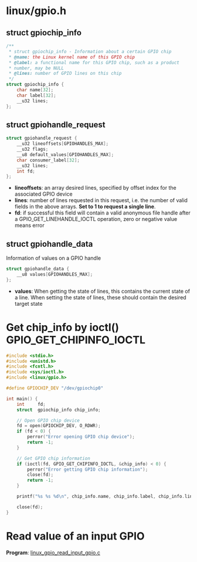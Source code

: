 # linux/gpio.h
## struct gpiochip_info
```c
/**
 * struct gpiochip_info - Information about a certain GPIO chip
 * @name: the Linux kernel name of this GPIO chip
 * @label: a functional name for this GPIO chip, such as a product
 * number, may be NULL
 * @lines: number of GPIO lines on this chip
 */
struct gpiochip_info {
	char name[32];
	char label[32];
	__u32 lines;
};
```
## struct gpiohandle_request
```c
struct gpiohandle_request {
	__u32 lineoffsets[GPIOHANDLES_MAX];
	__u32 flags;
	__u8 default_values[GPIOHANDLES_MAX];
	char consumer_label[32];
	__u32 lines;
	int fd;
};
```
* **lineoffsets**: an array desired lines, specified by offset index for the associated GPIO device
* **lines**: number of lines requested in this request, i.e. the number of valid fields in the above arrays. **Set to 1 to request a single line**.
* **fd**: if successful this field will contain a valid anonymous file handle after a GPIO_GET_LINEHANDLE_IOCTL operation, zero or negative value means error

## struct gpiohandle_data
Information of values on a GPIO handle
```c
struct gpiohandle_data {
	__u8 values[GPIOHANDLES_MAX];
};
```
* **values**: When getting the state of lines, this contains the current state of a line. When setting the state of lines, these should contain the desired target state
# Get chip_info by ioctl() GPIO_GET_CHIPINFO_IOCTL

```c
#include <stdio.h>
#include <unistd.h>
#include <fcntl.h>
#include <sys/ioctl.h>
#include <linux/gpio.h>

#define GPIOCHIP_DEV "/dev/gpiochip0"

int main() {
    int     fd;
    struct  gpiochip_info chip_info;

    // Open GPIO chip device
    fd = open(GPIOCHIP_DEV, O_RDWR);
    if (fd < 0) {
        perror("Error opening GPIO chip device");
        return -1;
    }

    // Get GPIO chip information
    if (ioctl(fd, GPIO_GET_CHIPINFO_IOCTL, &chip_info) < 0) {
        perror("Error getting GPIO chip information");
        close(fd);
        return -1;
    }

    printf("%s %s %d\n", chip_info.name, chip_info.label, chip_info.lines);// gpiochip0 pinctrl-bcm2835 54

    close(fd);
}
```
# Read value of an input GPIO

**Program**: [linux_gpio_read_input_gpio.c](linux_gpio_read_input_gpio.c])
